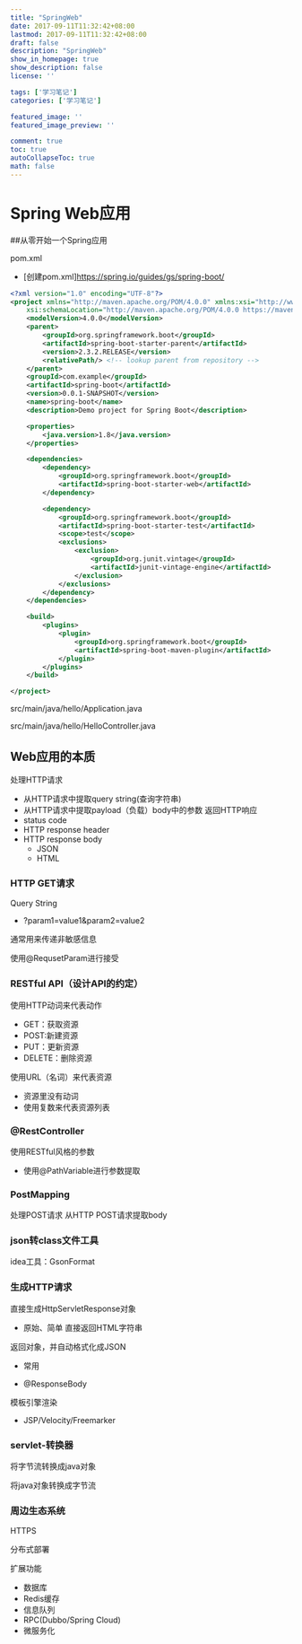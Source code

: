 ```yaml
---
title: "SpringWeb"
date: 2017-09-11T11:32:42+08:00
lastmod: 2017-09-11T11:32:42+08:00
draft: false
description: "SpringWeb"
show_in_homepage: true
show_description: false
license: ''

tags: ['学习笔记']
categories: ['学习笔记']

featured_image: ''
featured_image_preview: ''

comment: true
toc: true
autoCollapseToc: true
math: false
---
```


<!--more-->
# Spring Web应用

##从零开始一个Spring应用

pom.xml
- [创建pom.xml]https://spring.io/guides/gs/spring-boot/
```xml
<?xml version="1.0" encoding="UTF-8"?>
<project xmlns="http://maven.apache.org/POM/4.0.0" xmlns:xsi="http://www.w3.org/2001/XMLSchema-instance"
	xsi:schemaLocation="http://maven.apache.org/POM/4.0.0 https://maven.apache.org/xsd/maven-4.0.0.xsd">
	<modelVersion>4.0.0</modelVersion>
	<parent>
		<groupId>org.springframework.boot</groupId>
		<artifactId>spring-boot-starter-parent</artifactId>
		<version>2.3.2.RELEASE</version>
		<relativePath/> <!-- lookup parent from repository -->
	</parent>
	<groupId>com.example</groupId>
	<artifactId>spring-boot</artifactId>
	<version>0.0.1-SNAPSHOT</version>
	<name>spring-boot</name>
	<description>Demo project for Spring Boot</description>

	<properties>
		<java.version>1.8</java.version>
	</properties>

	<dependencies>
		<dependency>
			<groupId>org.springframework.boot</groupId>
			<artifactId>spring-boot-starter-web</artifactId>
		</dependency>

		<dependency>
			<groupId>org.springframework.boot</groupId>
			<artifactId>spring-boot-starter-test</artifactId>
			<scope>test</scope>
			<exclusions>
				<exclusion>
					<groupId>org.junit.vintage</groupId>
					<artifactId>junit-vintage-engine</artifactId>
				</exclusion>
			</exclusions>
		</dependency>
	</dependencies>

	<build>
		<plugins>
			<plugin>
				<groupId>org.springframework.boot</groupId>
				<artifactId>spring-boot-maven-plugin</artifactId>
			</plugin>
		</plugins>
	</build>

</project>
```

src/main/java/hello/Application.java

src/main/java/hello/HelloController.java

## Web应用的本质

处理HTTP请求
- 从HTTP请求中提取query string(查询字符串)
- 从HTTP请求中提取payload（负载）body中的参数
返回HTTP响应
- status code
- HTTP response header
- HTTP response body
    - JSON
    - HTML
    
### HTTP GET请求
Query String
- ?param1=value1&param2=value2

通常用来传递非敏感信息

使用@RequsetParam进行接受

### RESTful API（设计API的约定）

使用HTTP动词来代表动作
- GET：获取资源
- POST:新建资源
- PUT：更新资源
- DELETE：删除资源

使用URL（名词）来代表资源
- 资源里没有动词
- 使用复数来代表资源列表

### @RestController
使用RESTful风格的参数
- 使用@PathVariable进行参数提取
### PostMapping
处理POST请求
从HTTP POST请求提取body

### json转class文件工具
idea工具：GsonFormat

### 生成HTTP请求
直接生成HttpServletResponse对象
- 原始、简单
直接返回HTML字符串

返回对象，并自动格式化成JSON

- 常用

- @ResponseBody

模板引擎渲染
- JSP/Velocity/Freemarker
### servlet-转换器

将字节流转换成java对象

将java对象转换成字节流

### 周边生态系统
HTTPS

分布式部署

扩展功能

- 数据库
- Redis缓存
- 信息队列
- RPC(Dubbo/Spring Cloud)
- 微服务化


